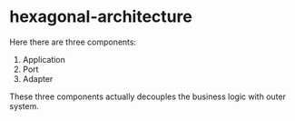 
# hexagonal-architecture
Here there are three components:
  1. Application
  2. Port
  3. Adapter

These three components actually decouples the business logic with outer system.

